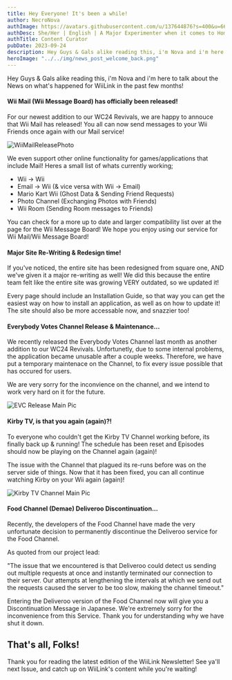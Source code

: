 ```yaml
---
title: Hey Everyone! It's been a while!
author: NecroNova
authImage: https://avatars.githubusercontent.com/u/137644876?s=400&u=66204d516eb932308d3aa74e1fa595f8a8eeca19&v=4
authDesc: She/Her | English | A Major Experimenter when it comes to Homebrew Software for Nintendo Consoles.
authTitle: Content Curator
pubDate: 2023-09-24
description: Hey Guys & Gals alike reading this, i'm Nova and i'm here to talk about the News on what's happened for WiiLink in the past few months!
heroImage: "../../img/news_post_welcome_back.png"
---
```

Hey Guys & Gals alike reading this, i'm Nova and i'm here to talk about the News on what's happened for WiiLink in the past few months!

#### Wii Mail (Wii Message Board) has officially been released!

For our newest addition to our WC24 Revivals, we are happy to annouce that Wii Mail has released! You all can now send messages to your Wii Friends once again with our Mail service!

![WiiMailReleasePhoto](https://pbs.twimg.com/media/F8QBfGkWUAAlnuf?format=jpg&name=4096x4096)

We even support other online functionality for games/applications that include Mail! Heres a small list of whats currently working;

- Wii -> Wii
- Email -> Wii (& vice versa with Wii -> Email)
- Mario Kart Wii (Ghost Data & Sending Friend Requests)
- Photo Channel (Exchanging Photos with Friends)
- Wii Room (Sending Room messages to Friends)

You can check for a more up to date and larger compatibility list over at the page for the Wii Message Board! We hope you enjoy using our service for Wii Mail/Wii Message Board!

#### Major Site Re-Writing & Redesign time!

If you've noticed, the entire site has been redesigned from square one, AND we've given it a major re-writing as well! We did this because the entire team felt like the entire site was growing VERY outdated, so we updated it!

Every page should include an Installation Guide, so that way you can get the easiest way on how to install an application, as well as on how to update it! The site should also be more accessable now, and snazzier too!

#### Everybody Votes Channel Release & Maintenance...

We recently released the Everybody Votes Channel last month as another addition to our WC24 Revivals. Unfortunetly, due to some internal problems, the application became unusable after a couple weeks. Therefore, we have put a temporary maintenace on the Channel, to fix every issue possible that has occured for users.

We are very sorry for the inconvience on the channel, and we intend to work very hard on it for the future.

![EVC Release Main Pic](https://raw.githubusercontent.com/nami1yt/web/main/public/Images/EVC_Banner.webp)

#### Kirby TV, is that you again (again)?!

To everyone who couldn't get the Kirby TV Channel working before, its finally back up & running! The schedule has been reset and Episodes should now be playing on the Channel again (again)!

The issue with the Channel that plagued its re-runs before was on the server side of things. Now that it has been fixed, you can all continue watching Kirby on your Wii again (again)!

![Kirby TV Channel Main Pic](https://cdn.wikirby.com/2/24/KRBaY_E001_end_scene_screenshot.png)

#### Food Channel (Demae) Deliveroo Discontinuation...

Recently, the developers of the Food Channel have made the very unfortunate decision to permanently discontinue the Deliveroo service for the Food Channel.

As quoted from our project lead:

"The issue that we encountered is that Deliveroo could detect us sending out multiple requests at once and instantly terminated our connection to their server. Our attempts at lengthening the intervals at which we send out the requests caused the server to be too slow, making the channel timeout."

Entering the Deliveroo version of the Food Channel now will give you a Discontinuation Message in Japanese.
We're extremely sorry for the inconvenience from this Service. Thank you for understanding why we have shut it down.

## That's all, Folks!

Thank you for reading the latest edition of the WiiLink Newsletter! See ya'll next Issue, and catch up on WiiLink's content while you're waiting!

